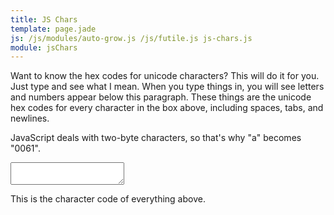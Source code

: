 ```yaml
---
title: JS Chars
template: page.jade
js: /js/modules/auto-grow.js /js/futile.js js-chars.js
module: jsChars
---
```


Want to know the hex codes for unicode characters?  This will do it for you.  Just type and see what I mean.  When you type things in, you will see letters and numbers appear below this paragraph.  These things are the unicode hex codes for every character in the box above, including spaces, tabs, and newlines.

JavaScript deals with two-byte characters, so that's why "a" becomes "0061".

<div>
	<textarea auto-grow class="wide" ng-model="input"></textarea>
	<p>This is the character code of everything above.</p>
	<div class="outline" ng-bind="input | jsChars"></div>
</div>
